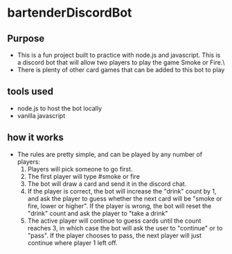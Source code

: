 # bartenderDiscordBot
## Purpose
 - This is a fun project built to practice with node.js and javascript. This is a discord bot that will allow two players to play the game Smoke or Fire.\
 - There is plenty of other card games that can be added to this bot to play
 
 ## tools used
  - node.js to host the bot locally
  - vanilla javascript
  
  ## how it works
  - The rules are pretty simple, and can be played by any number of players:
    1. Players will pick someone to go first.
    2. The first player will type #smoke or fire
    3. The bot will draw a card and send it in the discord chat.
    4. If the player is correct, the bot will increase the "drink" count by 1, and ask the player to guess whether the next card will be "smoke or fire, lower or higher". If the player is wrong, the bot will reset the "drink" count and ask the player to "take a drink"
    5. The active player will continue to guess cards until the count reaches 3, in which case the bot will ask the user to "continue" or to "pass". If the player chooses to pass, the next player will just continue where player 1 left off.
    
